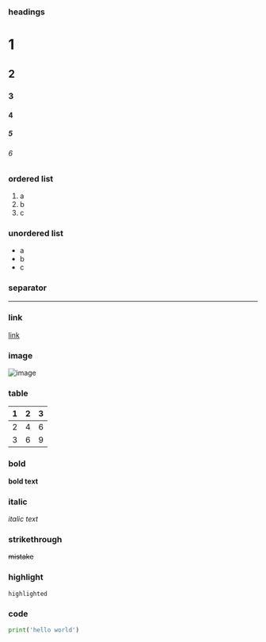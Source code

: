 ### headings
# 1
## 2
### 3
#### 4
##### 5
###### 6
### ordered list
1. a
1. b
1. c
### unordered list
- a
- b
- c
### separator
---
### link
[link](https://example.com/)
### image
![image](https://cdn.glitch.global/bdeddcd7-8520-4847-8e24-efdbdc230749/icon.png?v=1657695952528)
### table
|1|2|3|
|-|-|-|
|2|4|6|
|3|6|9|
### bold
**bold text**
### italic
*italic text*
### strikethrough 
~~mistake~~
### highlight
`highlighted`
### code
```python
print('hello world')
```
